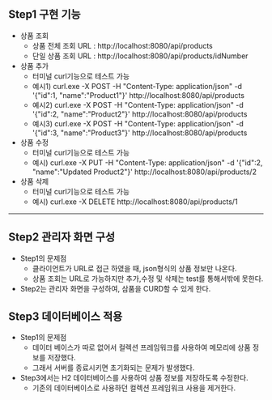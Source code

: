 
## Step1 구현 기능
- 상품 조회
  - 상품 전체 조회 URL : http://localhost:8080/api/products
  - 단일 상품 조회 URL : http://localhost:8080/api/products/idNumber
- 상품 추가
  - 터미널 curl기능으로 테스트 가능
  - 예시1) curl.exe -X POST -H "Content-Type: application/json" -d '{\"id\":1, \"name\":\"Product1\"}' http://localhost:8080/api/products
  - 예시2) curl.exe -X POST -H "Content-Type: application/json" -d '{\"id\":2, \"name\":\"Product2\"}' http://localhost:8080/api/products
  - 예시3) curl.exe -X POST -H "Content-Type: application/json" -d '{\"id\":3, \"name\":\"Product3\"}' http://localhost:8080/api/products
- 상품 수정
  - 터미널 curl기능으로 테스트 가능
  - 예시) curl.exe -X PUT -H "Content-Type: application/json" -d '{\"id\":2, \"name\":\"Updated Product2\"}' http://localhost:8080/api/products/2
- 상품 삭제
  - 터미널 curl기능으로 테스트 가능
  - 예시) curl.exe -X DELETE http://localhost:8080/api/products/1

---

## Step2 관리자 화면 구성
- Step1의 문제점 
  - 클라이언트가 URL로 접근 하였을 때, json형식의 상품 정보만 나온다.
  - 상품 조회는 URL로 가능하지만 추가,수정 및 삭제는 test를 통해서밖에 못한다.
- Step2는 관리자 화면을 구성하여, 삼품을 CURD할 수 있게 한다.

## Step3 데이터베이스 적용
- Step1의 문제점
  - 데이터 베이스가 따로 없어서 컬렉션 프레임워크를 사용하여 메모리에 상품 정보를 저장했다.
  - 그래서 서버를 종료시키면 초기화되는 문제가 발생했다.
- Step3에서는 H2 데이터베이스를 사용하여 상품 정보를 저장하도록 수정한다.
  - 기존의 데이터베이스로 사용하던 컬렉션 프레임워크 사용을 제거한다.